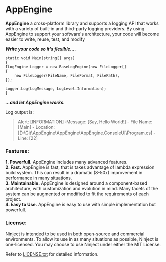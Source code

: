 # AppEngine
**AppEngine** a cross-platform library and supports a logging API that works with a variety of built-in and third-party logging providers. By using AppEngine to support your software's architecture, your code will become easier to write, reuse, test, and modify

**_Write your code so it's flexible...._**
```
static void Main(string[] args)
{
ILogEngine Logger = new BaseLogEngine(new FileLogger[]
{
    new FileLogger(FileName, FileFormat, FilePath),
});

Logger.Log(LogMessage, LogLevel.Information);
}
```
**_...and let AppEngine works._**

Log output is:
> Alert: [INFORMATION] :Message: [Say, Hello World!] - File Name: [Main] - Location: [D:\Git\AppEngine\AppEngine\AppEngine.ConsoleUI\Program.cs] - Line: [22]


### Features:

**1. Powerfull.** AppEngine includes many advanced features.<br />
**2. Fast.** AppEngine is fast, that is takes advantage of lambda expression build system. This can result in a dramatic (8-50x) improvement in performance in many situations.<br />
**3. Maintainable.** AppEngine is designed around a component-based architecture, with customization and evolution in mind. Many facets of the system can be augmented or modified to fit the requirements of each project.<br />
**4. Easy to Use.** AppEngine is easy to use with simple implementation but powerfull.<br />


### License:
Ninject is intended to be used in both open-source and commercial environments. To allow its use in as many situations as possible, Ninject is one-licensed. You may choose to use Ninject under either the MIT License.

Refer to [LICENSE.txt](https://github.com/itskhawarizmi/AppEngine/blob/master/LICENSE) for detailed information.

